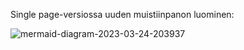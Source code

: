Single page-versiossa uuden muistiinpanon luominen:

![mermaid-diagram-2023-03-24-203937](https://user-images.githubusercontent.com/128053251/227611913-dc626fa9-6b76-45e8-88f0-84c809151e7f.png)
